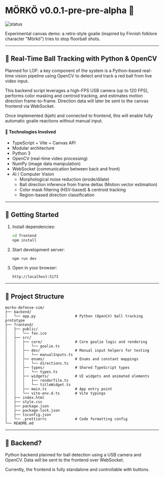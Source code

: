# MÖRKÖ v0.0.1-pre-pre-alpha 🧴

![status](https://img.shields.io/badge/status-unstable--and--proud-red)

Experimental canvas demo: a retro-style goalie (inspired by Finnish folklore character "Mörkö") tries to stop floorball shots.

---

## 🧠 Real-Time Ball Tracking with Python & OpenCV

Planned for LOF: a key component of the system is a Python-based real-time vision pipeline using OpenCV to detect and track a red ball from live video input.

This backend script leverages a high-FPS USB camera (up to 120 FPS), performs color masking and centroid tracking, and estimates motion direction frame-to-frame. Direction data will later be sent to the canvas frontend via WebSocket.

Once implemented (kjeh) and connected to frontend, this will enable fully automatic goalie reactions without manual input.

#### 🔬 Technologies Involved

- TypeScript + Vite + Canvas API
- Modular architecture
- Python 3
- OpenCV (real-time video processing)
- NumPy (image data manipulation)
- WebSocket (communication between back and front)
- AI / Computer Vision
  - Morphological noise reduction (erode/dilate)
  - Ball direction inference from frame deltas (Motion vector estimation)
  - Color mask filtering (HSV-based) & centroid tracking
  - Region-based direction classification

---

## 🚀 Getting Started

1. Install dependencies:

   ```bash
   cd frontend
   npm install
   ```

2. Start development server:

   ```bash
   npm run dev
   ```

3. Open in your browser:

   ```
   http://localhost:5173
   ```

---

## 📁 Project Structure

```
morko-defense-sim/
├── backend/
│   └── app.py                  # Python (OpenCV) ball tracking prototype
├── frontend/
│   ├── public/
│   │   └── fav.ico
│   ├── src/
│   │   ├── core/               # Core goalie logic and rendering
│   │   │   └── goalie.ts
│   │   ├── dev/                # Manual input helpers for testing
│   │   │   └── manualInputs.ts
│   │   ├── enums/              # Enums and constant mappings
│   │   │   └── directions.ts
│   │   ├── types/              # Shared TypeScript types
│   │   │   └── types.ts
│   │   ├── widgets/            # UI widgets and animated elements
│   │   │   ├── renderTile.ts
│   │   │   └── titleWidget.ts
│   │   ├── main.ts             # App entry point
│   │   └── vite-env.d.ts       # Vite typings
│   ├── index.html
│   ├── style.css
│   ├── package.json
│   ├── package-lock.json
│   ├── tsconfig.json
│   └── .prettierrc             # Code formatting config
└── README.md
```

---

## 📡 Backend?

Python backend planned for ball detection using a USB camera and OpenCV.
Data will be sent to the frontend over WebSocket.

Currently, the frontend is fully standalone and controllable with buttons.
